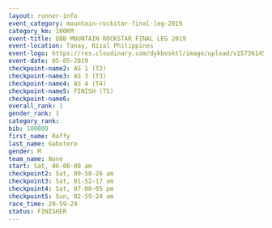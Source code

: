 ```yaml
---
layout: runner-info 
event_category: mountain-rockstar-final-leg-2019 
category_km: 100KM 
event-title: DBB MOUNTAIN ROCKSTAR FINAL LEG 2019 
event-location: Tanay, Rizal Philippines 
event-logo: https://res.cloudinary.com/dykbosktl/image/upload/v1573614508/Logo/DBB-Mountain-Rockstar-2019-1280_tk9x3w.jpg
event-date: 05-05-2019 
checkpoint-name2: AS 1 (T2) 
checkpoint-name3: AS 3 (T3) 
checkpoint-name4: AS 4 (T4) 
checkpoint-name5: FINISH (T5) 
checkpoint-name6: 
overall_rank: 1
gender_rank: 1
category_rank: 
bib: 100009
first_name: Raffy
last_name: Gabotero
gender: M
team_name: None
start: Sat, 06-00-00 am
checkpoint2: Sat, 09-58-26 am
checkpoint3: Sat, 01-52-17 am
checkpoint4: Sat, 07-08-05 pm
checkpoint5: Sun, 02-59-24 am
race_time: 20-59-24
status: FINISHER
---
```

